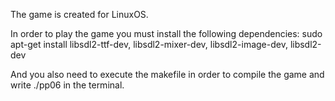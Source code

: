 The game is created for LinuxOS.

In order to play the game you must install the following dependencies:
sudo apt-get install
libsdl2-ttf-dev,
libsdl2-mixer-dev,
libsdl2-image-dev,
libsdl2-dev

And you also need to execute the makefile in order to compile the game and write ./pp06 in the terminal.